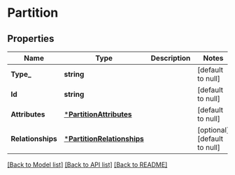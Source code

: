 # Partition

## Properties
Name | Type | Description | Notes
------------ | ------------- | ------------- | -------------
**Type_** | **string** |  | [default to null]
**Id** | **string** |  | [default to null]
**Attributes** | [***PartitionAttributes**](Partition_attributes.md) |  | [default to null]
**Relationships** | [***PartitionRelationships**](Partition_relationships.md) |  | [optional] [default to null]

[[Back to Model list]](../README.md#documentation-for-models) [[Back to API list]](../README.md#documentation-for-api-endpoints) [[Back to README]](../README.md)

